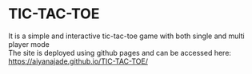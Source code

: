 # TIC-TAC-TOE
It is a simple and interactive tic-tac-toe game with both single and multi player mode  
The site is deployed using github pages and can be accessed here: https://aiyanajade.github.io/TIC-TAC-TOE/
